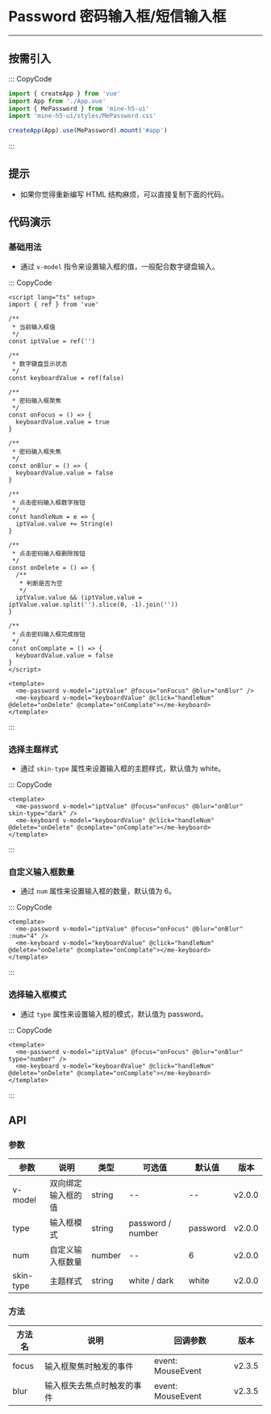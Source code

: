 # Password 密码输入框/短信输入框

---

## 按需引入

::: CopyCode

```js
import { createApp } from 'vue'
import App from './App.vue'
import { MePassword } from 'mine-h5-ui'
import 'mine-h5-ui/styles/MePassword.css'

createApp(App).use(MePassword).mount('#app')
```

:::

## 提示

- 如果你觉得重新编写 HTML 结构麻烦，可以直接复制下面的代码。

## 代码演示

### 基础用法

- 通过 `v-model` 指令来设置输入框的值，一般配合数字键盘输入。

::: CopyCode

```vue
<script lang="ts" setup>
import { ref } from 'vue'

/**
 * 当前输入框值
 */
const iptValue = ref('')

/**
 * 数字键盘显示状态
 */
const keyboardValue = ref(false)

/**
 * 密码输入框聚焦
 */
const onFocus = () => {
  keyboardValue.value = true
}

/**
 * 密码输入框失焦
 */
const onBlur = () => {
  keyboardValue.value = false
}

/**
 * 点击密码输入框数字按钮
 */
const handleNum = e => {
  iptValue.value += String(e)
}

/**
 * 点击密码输入框删除按钮
 */
const onDelete = () => {
  /**
   * 判断是否为空
   */
  iptValue.value && (iptValue.value = iptValue.value.split('').slice(0, -1).join(''))
}

/**
 * 点击密码输入框完成按钮
 */
const onComplate = () => {
  keyboardValue.value = false
}
</script>

<template>
  <me-password v-model="iptValue" @focus="onFocus" @blur="onBlur" />
  <me-keyboard v-model="keyboardValue" @click="handleNum" @delete="onDelete" @complate="onComplate"></me-keyboard>
</template>
```

:::

### 选择主题样式

- 通过 `skin-type` 属性来设置输入框的主题样式，默认值为 white。

::: CopyCode

```vue
<template>
  <me-password v-model="iptValue" @focus="onFocus" @blur="onBlur" skin-type="dark" />
  <me-keyboard v-model="keyboardValue" @click="handleNum" @delete="onDelete" @complate="onComplate"></me-keyboard>
</template>
```

:::

### 自定义输入框数量

- 通过 `num` 属性来设置输入框的数量，默认值为 6。

::: CopyCode

```vue
<template>
  <me-password v-model="iptValue" @focus="onFocus" @blur="onBlur" :num="4" />
  <me-keyboard v-model="keyboardValue" @click="handleNum" @delete="onDelete" @complate="onComplate"></me-keyboard>
</template>
```

:::

### 选择输入框模式

- 通过 `type` 属性来设置输入框的模式，默认值为 password。

::: CopyCode

```vue
<template>
  <me-password v-model="iptValue" @focus="onFocus" @blur="onBlur" type="number" />
  <me-keyboard v-model="keyboardValue" @click="handleNum" @delete="onDelete" @complate="onComplate"></me-keyboard>
</template>
```

:::

## API

### 参数

| 参数      | 说明               | 类型   | 可选值            | 默认值   | 版本   |
| --------- | ------------------ | ------ | ----------------- | -------- | ------ |
| v-model   | 双向绑定输入框的值 | string | --                | --       | v2.0.0 |
| type      | 输入框模式         | string | password / number | password | v2.0.0 |
| num       | 自定义输入框数量   | number | --                | 6        | v2.0.0 |
| skin-type | 主题样式           | string | white / dark      | white    | v2.0.0 |

### 方法

| 方法名 | 说明                       | 回调参数          | 版本   |
| ------ | -------------------------- | ----------------- | ------ |
| focus  | 输入框聚焦时触发的事件     | event: MouseEvent | v2.3.5 |
| blur   | 输入框失去焦点时触发的事件 | event: MouseEvent | v2.3.5 |
